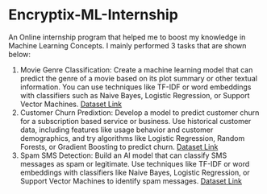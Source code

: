 # Encryptix-ML-Internship

An Online internship program that helped me to boost my knowledge in Machine Learning Concepts. I mainly performed 3 tasks that are shown below:

1. Movie Genre Classification: Create a machine learning model that can predict the genre of a movie based on its plot summary or other textual information. You can use techniques like TF-IDF or word embeddings with classifiers such as Naive Bayes, Logistic Regression, or Support Vector Machines. [Dataset Link](https://www.kaggle.com/datasets/hijest/genre-classification-dataset-imdb)
2. Customer Churn Predixtion: Develop a model to predict customer churn for a subscription based service or business. Use historical customer data, including features like usage behavior and customer demographics, and try algorithms like Logistic Regression, Random Forests, or Gradient Boosting to predict churn. [Dataset Link](https://www.kaggle.com/datasets/shantanudhakadd/bank-customer-churn-prediction?resource=download)
3. Spam SMS Detection: Build an AI model that can classify SMS messages as spam or legitimate. Use techniques like TF-IDF or word embeddings with
classifiers like Naive Bayes, Logistic Regression, or Support Vector Machines to identify spam messages. [Dataset Link](https://www.kaggle.com/datasets/uciml/sms-spam-collection-dataset)

